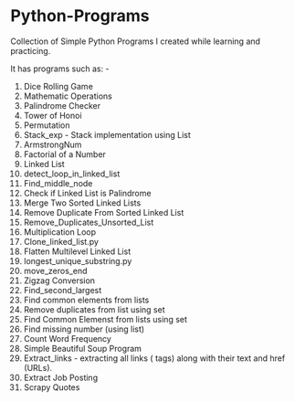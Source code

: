 # Python-Programs
Collection of Simple Python Programs I created while learning and practicing.

It has programs such as: -

1. Dice Rolling Game
2. Mathematic Operations
3. Palindrome Checker
4. Tower of Honoi
5. Permutation
6. Stack_exp - Stack implementation using List
7. ArmstrongNum
8. Factorial of a Number
9. Linked List
10. detect_loop_in_linked_list
11. Find_middle_node
12. Check if Linked List is Palindrome	
13. Merge Two Sorted Linked Lists
14. Remove Duplicate From Sorted Linked List
15. Remove_Duplicates_Unsorted_List
16. Multiplication Loop
17. Clone_linked_list.py
18. Flatten Multilevel Linked List
19. longest_unique_substring.py
20. move_zeros_end
21. Zigzag Conversion
22. Find_second_largest
23. Find common elements from lists
24. Remove duplicates from list using set
25. Find Common Elemenst from lists using set
26. Find missing number (using list)
27. Count Word Frequency
28. Simple Beautiful Soup Program
29. Extract_links - extracting all links (<a> tags) along with their text and href (URLs).
30. Extract Job Posting
31. Scrapy Quotes
